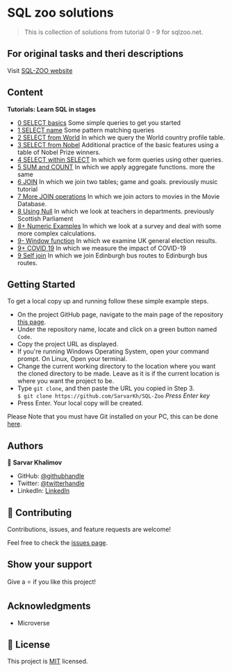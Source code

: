 # SQL zoo solutions 
> This is collection of solutions from tutorial 0 - 9 for sqlzoo.net.

## For original tasks and theri descriptions
Visit [SQL-ZOO website](https://sqlzoo.net/wiki/SQL_Tutorial)

## Content
**Tutorials: Learn SQL in stages**

- [0 SELECT basics](https://github.com/SarvarKh/SQL-Zoo/blob/development/tutorial00.sql)
    Some simple queries to get you started
- [1 SELECT name](https://github.com/SarvarKh/SQL-Zoo/blob/development/tutorial01.sql)
    Some pattern matching queries
- [2 SELECT from World](https://github.com/SarvarKh/SQL-Zoo/blob/development/tutorial02.sql)
    In which we query the World country profile table.
- [3 SELECT from Nobel](https://github.com/SarvarKh/SQL-Zoo/blob/development/tutorial03.sql)
    Additional practice of the basic features using a table of Nobel Prize winners.
- [4 SELECT within SELECT](https://github.com/SarvarKh/SQL-Zoo/blob/development/tutorial04.sql)
    In which we form queries using other queries.
- [5 SUM and COUNT](https://github.com/SarvarKh/SQL-Zoo/blob/development/tutorial05.sql)
    In which we apply aggregate functions. more the same
- [6 JOIN](https://github.com/SarvarKh/SQL-Zoo/blob/development/tutorial06.sql)
    In which we join two tables; game and goals. previously music tutorial
- [7 More JOIN operations](https://github.com/SarvarKh/SQL-Zoo/blob/development/tutorial07.sql)
    In which we join actors to movies in the Movie Database.
- [8 Using Null](https://github.com/SarvarKh/SQL-Zoo/blob/development/tutorial08.sql)
    In which we look at teachers in departments. previously Scottish Parliament
- [8+ Numeric Examples](https://github.com/SarvarKh/SQL-Zoo/blob/development/tutorial08%2B.sql)
    In which we look at a survey and deal with some more complex calculations.
- [9- Window function](https://github.com/SarvarKh/SQL-Zoo/blob/development/tutorial09-.sql)
    In which we examine UK general election results.
- [9+ COVID 19](https://github.com/SarvarKh/SQL-Zoo/blob/development/tutorial09%2B.sql)
    In which we measure the impact of COVID-19
- [9 Self join](https://github.com/SarvarKh/SQL-Zoo/blob/development/tutorial09.sql)
    In which we join Edinburgh bus routes to Edinburgh bus routes.

## Getting Started

To get a local copy up and running follow these simple example steps.

- On the project GitHub page, navigate to the main page of the repository [this page](https://github.com/SarvarKh/SQL-Zoo).
- Under the repository name, locate and click on a green button named `Code`.
- Copy the project URL as displayed.
- If you're running Windows Operating System, open your command prompt. On Linux, Open your terminal.
- Change the current working directory to the location where you want the cloned directory to be made. Leave as it is if the current location is where you want the project to be.
- Type `git clone`, and then paste the URL you copied in Step 3.<br>
  `$ git clone https://github.com/SarvarKh/SQL-Zoo` <em>Press Enter key</em><br>
- Press Enter. Your local copy will be created.

Please Note that you must have Git installed on your PC, this can be done [here](https://gist.github.com/derhuerst/1b15ff4652a867391f03).


## Authors

👤 **Sarvar Khalimov**

- GitHub: [@githubhandle](https://github.com/SarvarKh)
- Twitter: [@twitterhandle](https://twitter.com/KhalimovSarvar)
- LinkedIn: [LinkedIn](https://www.linkedin.com/in/sarvar-khalimov/)

## 🤝 Contributing

Contributions, issues, and feature requests are welcome!

Feel free to check the [issues page](https://github.com/SarvarKh/SQL-Zoo/issues).

## Show your support

Give a ⭐️ if you like this project!

## Acknowledgments

- Microverse

## 📝 License

This project is [MIT](https://en.wikipedia.org/wiki/MIT_License) licensed.
